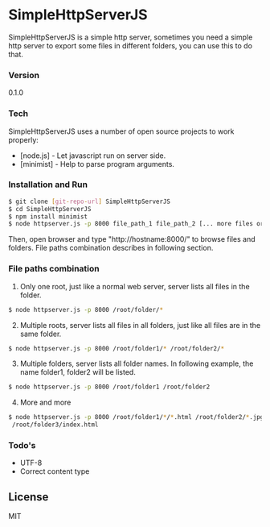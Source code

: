 # SimpleHttpServerJS

SimpleHttpServerJS is a simple http server, sometimes you need a simple http server to export some files in different folders, you can use this to do that.

### Version
0.1.0

### Tech

SimpleHttpServerJS uses a number of open source projects to work properly:

* [node.js] - Let javascript run on server side.
* [minimist] - Help to parse program arguments.

### Installation and Run

```sh
$ git clone [git-repo-url] SimpleHttpServerJS
$ cd SimpleHttpServerJS
$ npm install minimist
$ node httpserver.js -p 8000 file_path_1 file_path_2 [... more files or folders]
```

Then, open browser and type "http://hostname:8000/" to browse files and folders.
File paths combination describes in following section.

### File paths combination

1. Only one root, just like a normal web server, server lists
all files in the folder.
```sh
$ node httpserver.js -p 8000 /root/folder/*
```

2. Multiple roots, server lists all files in all folders,
just like all files are in the same folder.
```sh
$ node httpserver.js -p 8000 /root/folder1/* /root/folder2/*
```

3. Multiple folders, server lists all folder names.
In following example, the name folder1, folder2 will be listed.
```sh
$ node httpserver.js -p 8000 /root/folder1 /root/folder2
```

4. More and more
```sh
$ node httpserver.js -p 8000 /root/folder1/*/*.html /root/folder2/*.jpg \
 /root/folder3/index.html
```


### Todo's

* UTF-8
* Correct content type

License
---

MIT


